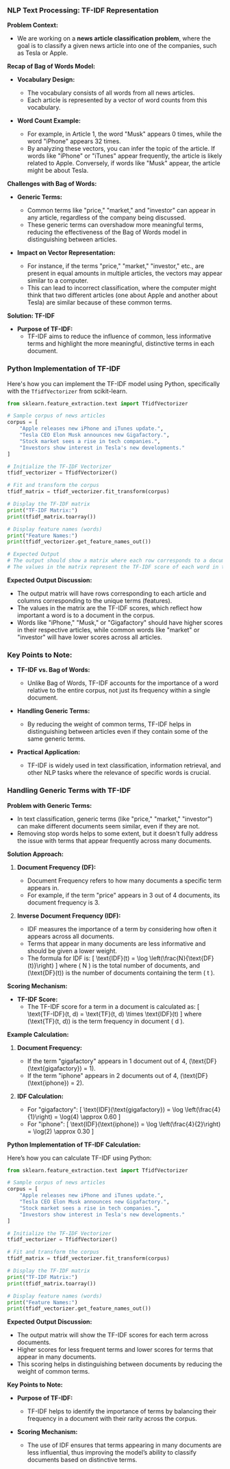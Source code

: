 ### **NLP Text Processing: TF-IDF Representation**

**Problem Context:**
- We are working on a **news article classification problem**, where the goal is to classify a given news article into one of the companies, such as Tesla or Apple.

**Recap of Bag of Words Model:**
- **Vocabulary Design:** 
  - The vocabulary consists of all words from all news articles.
  - Each article is represented by a vector of word counts from this vocabulary.

- **Word Count Example:**
  - For example, in Article 1, the word "Musk" appears 0 times, while the word "iPhone" appears 32 times.
  - By analyzing these vectors, you can infer the topic of the article. If words like "iPhone" or "iTunes" appear frequently, the article is likely related to Apple. Conversely, if words like "Musk" appear, the article might be about Tesla.

**Challenges with Bag of Words:**
- **Generic Terms:**
  - Common terms like "price," "market," and "investor" can appear in any article, regardless of the company being discussed.
  - These generic terms can overshadow more meaningful terms, reducing the effectiveness of the Bag of Words model in distinguishing between articles.

- **Impact on Vector Representation:**
  - For instance, if the terms "price," "market," "investor," etc., are present in equal amounts in multiple articles, the vectors may appear similar to a computer.
  - This can lead to incorrect classification, where the computer might think that two different articles (one about Apple and another about Tesla) are similar because of these common terms.

**Solution: TF-IDF**
- **Purpose of TF-IDF:**
  - TF-IDF aims to reduce the influence of common, less informative terms and highlight the more meaningful, distinctive terms in each document.

### **Python Implementation of TF-IDF**

Here's how you can implement the TF-IDF model using Python, specifically with the `TfidfVectorizer` from scikit-learn.

```python
from sklearn.feature_extraction.text import TfidfVectorizer

# Sample corpus of news articles
corpus = [
    "Apple releases new iPhone and iTunes update.",
    "Tesla CEO Elon Musk announces new Gigafactory.",
    "Stock market sees a rise in tech companies.",
    "Investors show interest in Tesla's new developments."
]

# Initialize the TF-IDF Vectorizer
tfidf_vectorizer = TfidfVectorizer()

# Fit and transform the corpus
tfidf_matrix = tfidf_vectorizer.fit_transform(corpus)

# Display the TF-IDF matrix
print("TF-IDF Matrix:")
print(tfidf_matrix.toarray())

# Display feature names (words)
print("Feature Names:")
print(tfidf_vectorizer.get_feature_names_out())

# Expected Output
# The output should show a matrix where each row corresponds to a document and each column to a word.
# The values in the matrix represent the TF-IDF score of each word in the respective document.
```

**Expected Output Discussion:**
- The output matrix will have rows corresponding to each article and columns corresponding to the unique terms (features).
- The values in the matrix are the TF-IDF scores, which reflect how important a word is to a document in the corpus.
- Words like "iPhone," "Musk," or "Gigafactory" should have higher scores in their respective articles, while common words like "market" or "investor" will have lower scores across all articles.

### **Key Points to Note:**
- **TF-IDF vs. Bag of Words:**
  - Unlike Bag of Words, TF-IDF accounts for the importance of a word relative to the entire corpus, not just its frequency within a single document.
  
- **Handling Generic Terms:**
  - By reducing the weight of common terms, TF-IDF helps in distinguishing between articles even if they contain some of the same generic terms.

- **Practical Application:**
  - TF-IDF is widely used in text classification, information retrieval, and other NLP tasks where the relevance of specific words is crucial.

### **Handling Generic Terms with TF-IDF**

**Problem with Generic Terms:**
- In text classification, generic terms (like "price," "market," "investor") can make different documents seem similar, even if they are not.
- Removing stop words helps to some extent, but it doesn't fully address the issue with terms that appear frequently across many documents.

**Solution Approach:**
1. **Document Frequency (DF):**
   - Document Frequency refers to how many documents a specific term appears in.
   - For example, if the term "price" appears in 3 out of 4 documents, its document frequency is 3.

2. **Inverse Document Frequency (IDF):**
   - IDF measures the importance of a term by considering how often it appears across all documents.
   - Terms that appear in many documents are less informative and should be given a lower weight.
   - The formula for IDF is:
     \[
     \text{IDF}(t) = \log \left(\frac{N}{\text{DF}(t)}\right)
     \]
     where \( N \) is the total number of documents, and \(\text{DF}(t)\) is the number of documents containing the term \( t \).

**Scoring Mechanism:**
- **TF-IDF Score:** 
  - The TF-IDF score for a term in a document is calculated as:
    \[
    \text{TF-IDF}(t, d) = \text{TF}(t, d) \times \text{IDF}(t)
    \]
    where \(\text{TF}(t, d)\) is the term frequency in document \( d \).

**Example Calculation:**

1. **Document Frequency:**
   - If the term "gigafactory" appears in 1 document out of 4, \(\text{DF}(\text{gigafactory}) = 1\).
   - If the term "iphone" appears in 2 documents out of 4, \(\text{DF}(\text{iphone}) = 2\).

2. **IDF Calculation:**
   - For "gigafactory":
     \[
     \text{IDF}(\text{gigafactory}) = \log \left(\frac{4}{1}\right) = \log(4) \approx 0.60
     \]
   - For "iphone":
     \[
     \text{IDF}(\text{iphone}) = \log \left(\frac{4}{2}\right) = \log(2) \approx 0.30
     \]

**Python Implementation of TF-IDF Calculation:**

Here’s how you can calculate TF-IDF using Python:

```python
from sklearn.feature_extraction.text import TfidfVectorizer

# Sample corpus of news articles
corpus = [
    "Apple releases new iPhone and iTunes update.",
    "Tesla CEO Elon Musk announces new Gigafactory.",
    "Stock market sees a rise in tech companies.",
    "Investors show interest in Tesla's new developments."
]

# Initialize the TF-IDF Vectorizer
tfidf_vectorizer = TfidfVectorizer()

# Fit and transform the corpus
tfidf_matrix = tfidf_vectorizer.fit_transform(corpus)

# Display the TF-IDF matrix
print("TF-IDF Matrix:")
print(tfidf_matrix.toarray())

# Display feature names (words)
print("Feature Names:")
print(tfidf_vectorizer.get_feature_names_out())
```

**Expected Output Discussion:**
- The output matrix will show the TF-IDF scores for each term across documents.
- Higher scores for less frequent terms and lower scores for terms that appear in many documents.
- This scoring helps in distinguishing between documents by reducing the weight of common terms.

**Key Points to Note:**
- **Purpose of TF-IDF:**
  - TF-IDF helps to identify the importance of terms by balancing their frequency in a document with their rarity across the corpus.
  
- **Scoring Mechanism:**
  - The use of IDF ensures that terms appearing in many documents are less influential, thus improving the model’s ability to classify documents based on distinctive terms.
